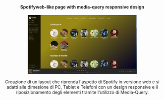 <h4 align="center">Spotifyweb-like page with media-query responsive design</h4>

<p align="center"><img  width="70%" src="https://github.com/michelebaruffetti/html-css-spotifyweb/blob/master/spotifyweb-like.jpg"></p>

<p align="center">Creazione di un layout che riprenda l'aspetto di Spotify in versione web e si adatti alle dimesione di PC, Tablet e Telefoni con un design responsive e il riposizionamento degli elementi tramite l'utilizzo di Media-Query.</p>
